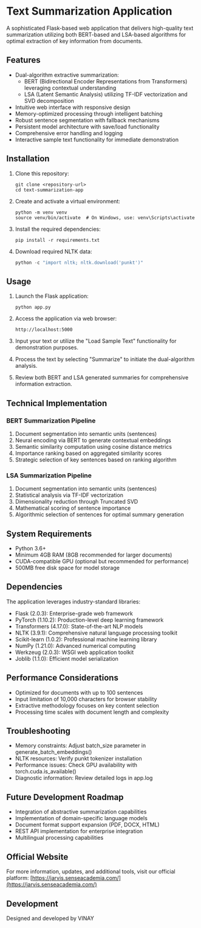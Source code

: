 # Text Summarization Application

A sophisticated Flask-based web application that delivers high-quality text summarization utilizing both BERT-based and LSA-based algorithms for optimal extraction of key information from documents.

## Features

- Dual-algorithm extractive summarization:
  - BERT (Bidirectional Encoder Representations from Transformers) leveraging contextual understanding
  - LSA (Latent Semantic Analysis) utilizing TF-IDF vectorization and SVD decomposition
- Intuitive web interface with responsive design
- Memory-optimized processing through intelligent batching
- Robust sentence segmentation with fallback mechanisms
- Persistent model architecture with save/load functionality
- Comprehensive error handling and logging
- Interactive sample text functionality for immediate demonstration

## Installation

1. Clone this repository:
   ```
   git clone <repository-url>
   cd text-summarization-app
   ```

2. Create and activate a virtual environment:
   ```
   python -m venv venv
   source venv/bin/activate  # On Windows, use: venv\Scripts\activate
   ```

3. Install the required dependencies:
   ```
   pip install -r requirements.txt
   ```

4. Download required NLTK data:
   ```python
   python -c "import nltk; nltk.download('punkt')"
   ```

## Usage

1. Launch the Flask application:
   ```
   python app.py
   ```

2. Access the application via web browser:
   ```
   http://localhost:5000
   ```

3. Input your text or utilize the "Load Sample Text" functionality for demonstration purposes.

4. Process the text by selecting "Summarize" to initiate the dual-algorithm analysis.

5. Review both BERT and LSA generated summaries for comprehensive information extraction.

## Technical Implementation

### BERT Summarization Pipeline
1. Document segmentation into semantic units (sentences)
2. Neural encoding via BERT to generate contextual embeddings
3. Semantic similarity computation using cosine distance metrics
4. Importance ranking based on aggregated similarity scores
5. Strategic selection of key sentences based on ranking algorithm

### LSA Summarization Pipeline
1. Document segmentation into semantic units (sentences)
2. Statistical analysis via TF-IDF vectorization
3. Dimensionality reduction through Truncated SVD
4. Mathematical scoring of sentence importance
5. Algorithmic selection of sentences for optimal summary generation

## System Requirements

- Python 3.6+
- Minimum 4GB RAM (8GB recommended for larger documents)
- CUDA-compatible GPU (optional but recommended for performance)
- 500MB free disk space for model storage

## Dependencies

The application leverages industry-standard libraries:
- Flask (2.0.3): Enterprise-grade web framework
- PyTorch (1.10.2): Production-level deep learning framework
- Transformers (4.17.0): State-of-the-art NLP models
- NLTK (3.9.1): Comprehensive natural language processing toolkit
- Scikit-learn (1.0.2): Professional machine learning library
- NumPy (1.21.0): Advanced numerical computing
- Werkzeug (2.0.3): WSGI web application toolkit
- Joblib (1.1.0): Efficient model serialization

## Performance Considerations

- Optimized for documents with up to 100 sentences
- Input limitation of 10,000 characters for browser stability
- Extractive methodology focuses on key content selection
- Processing time scales with document length and complexity

## Troubleshooting

- Memory constraints: Adjust batch_size parameter in generate_batch_embeddings()
- NLTK resources: Verify punkt tokenizer installation
- Performance issues: Check GPU availability with torch.cuda.is_available()
- Diagnostic information: Review detailed logs in app.log

## Future Development Roadmap

- Integration of abstractive summarization capabilities
- Implementation of domain-specific language models
- Document format support expansion (PDF, DOCX, HTML)
- REST API implementation for enterprise integration
- Multilingual processing capabilities

## Official Website

For more information, updates, and additional tools, visit our official platform:
[https://jarvis.senseacademia.com/](https://jarvis.senseacademia.com/)


## Development

Designed and developed by VINAY


